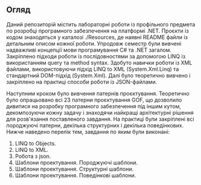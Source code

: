 ## Огляд
<p>Даний репозиторій містить лабораторні роботи із профільного предмета по розробці програмного забезпечення на платформі .NET. Проєкти із кодом знаходяться у каталозі ./Resources, де наявні README файли із детальним описом кожної роботи.
Упродовж семестр були вивчені надважливі концепції мови програмування C# та .NET загалом. Закріплено підходи роботи із послідовностями за допомогою LINQ із використанням query та method syntax. Здобуто навички роботи із XML файлами, використовуючи підхід LINQ to XML (System.Xml.Linq) та стандартний DOM-підхід (System.Xml). Далі було теоретично вивчено і закріплено на практиці способи роботи із JSON-файлами.</p>
<p>Наступним кроком було вивчення патернів проєктування. Теоретично було опрацьовано всі 23 патерни проєктування GOF, що дозволило дивитися на розробку програмного забезпечення під іншим кутом, декомпозуючи кожну задачу і знаходячи найкращі архітектурні рішення для розв'язання поставленого завдання. На практиці були закріплені всі породжуючі патерни, декілька структурних і декілька поведінкових. 
Нижче наведено перелік тем, завдання по яким були виконані:</p>

1. LINQ to Objects.
2. LINQ to XML.
3. Робота з json.
4. Шаблони проектування. Породжуючі шаблони.
5. Шаблони проектування. Структурні шаблони.
6. Шаблони проектування. Поведінкові шаблони.

